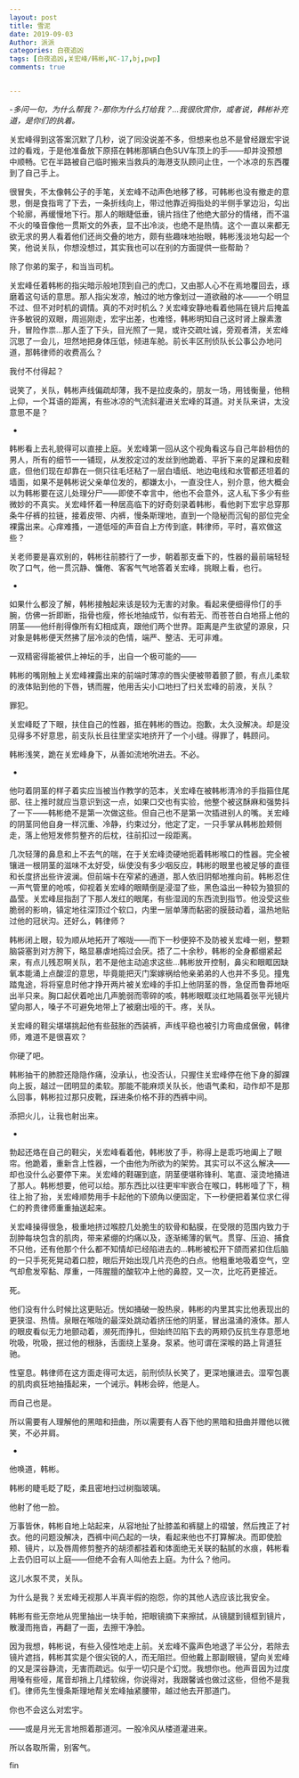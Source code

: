 ```yaml
---
layout: post
title: 雪泥
date: 2019-09-03
Author: 派派
categories: 白夜追凶
tags: [白夜追凶,关宏峰/韩彬,NC-17,bj,pwp]
comments: true


---
```


*-多问一句，为什么帮我？-那你为什么打给我？…我很欣赏你，或者说，韩彬补充道，是你们的执着。*

关宏峰得到这答案沉默了几秒，说了同没说差不多，但想来也总不是曾经跟宏宇说过的看戏，于是他准备放下原搭在韩彬那辆白色SUV车顶上的手——却并没预想中顺畅。它在半路被自己临时搬来当救兵的海港支队顾问止住，一个冰凉的东西覆到了自己手上。

很冒失，不太像韩公子的手笔，关宏峰不动声色地移了移，可韩彬也没有撤走的意思，倒是食指弯了下去，一条折线向上，带过他靠近拇指处的半侧手掌边沿，勾出个轮廓，再缓慢地下行。那人的眼睫低垂，镜片挡住了他绝大部分的情绪，而不温不火的嗓音像他一贯斯文的外表，显不出冷淡，也绝不是热情。这个一直以来都无欲无求的男人看着他们还尚交叠的地方，颇有些趣味地抬眼，韩彬浅淡地勾起一个笑，他说关队，你想没想过，其实我也可以在别的方面提供一些帮助？

除了你弟的案子，和当当司机。

关宏峰任着韩彬的指尖暗示般地顶到自己的虎口，又由那人心不在焉地覆回去，琢磨着这句话的意思。那人指尖发凉，触过的地方像划过一道欲融的冰——一个明显不过、但不对时机的调情。真的不对时机么？关宏峰安静地看着他隔在镜片后掩盖许多敏锐的双眼，周巡刚走，宏宇出差，也难怪，韩彬明知自己这时肾上腺素激升，冒险作祟…那人歪了下头，目光照了一晃，或许交疏吐诚，旁观者清，关宏峰沉思了一会儿，坦然地把身体压低，倾进车舱。前长丰区刑侦队长公事公办地问道，那韩律师的收费高么？

我付不付得起？

说笑了，关队，韩彬声线偏疏却薄，我不是拉皮条的，朋友一场，用钱衡量，他稍上仰，一个耳语的距离，有些冰凉的气流斜灌进关宏峰的耳道。对关队来讲，太没意思不是？

-

韩彬看上去礼貌得可以直接上庭。关宏峰第一回从这个视角看这与自己年龄相仿的男人，所有的细节一一铺现，从发胶定过的发丝到他跪着、平折下来的足踝和皮鞋底，但他们现在却靠在一侧只往毛坯粘了一层白墙纸、地边电线和水管都还坦着的墙面，如果不是韩彬说父亲单位发的，都嫌太小，一直没住人，别介意，他大概会以为韩彬要在这儿处理分尸——即使不幸言中，他也不会意外，这人私下多少有些微妙的不真实。关宏峰怀着一种居高临下的好奇刻录着韩彬，看他剥下宏宇总穿那条牛仔裤的拉链，接着皮带、内裤，慢条斯理地，直到一个隐秘而沉甸的部位完全裸露出来。心痒难搔，一道低哑的声音自上方传到底，韩律师，平时，喜欢做这些？

关老师要是喜欢别的，韩彬往前膝行了一步，朝着那支垂下的，性器的最前端轻轻吹了口气，他一贯沉静、慵倦、客客气气地答着关宏峰，挑眼上看，也行。

-

如果什么都没了解，韩彬接触起来该是较为无害的对象。看起来便细得伶仃的手腕，仿佛一折即断，指骨也瘦，修长地抽成节，似有若无、而苍苍白白地搭上他的阴茎——他纤削得像所有幻相成真，跟他们两个世界。距离是产生欲望的源泉，只对象是韩彬便天然拂了层冷淡的色情，端严、整洁、无可非难。

一双精密得能被供上神坛的手，出自一个极可能的——

韩彬的嘴刚触上关宏峰裸露出来的前端时薄凉的唇尖便被带着颤了颤，有点儿柔软的液体贴到他的下唇，锈而腥，他用舌尖小口地扫了扫关宏峰的前液，关队？

罪犯。

关宏峰眨了下眼，扶住自己的性器，抵在韩彬的唇边。抱歉，太久没解决。却是没见得多不好意思，前支队长且往里坚实地挤开了一个小缝。得罪了，韩顾问。

韩彬浅笑，跪在关宏峰身下，从善如流地吮进去。不必。

-

他叼着阴茎的样子着实应当被当作教学的范本，关宏峰在被韩彬清冷的手指箍住尾部、往上推时就应当意识到这一点，如果口交也有实验，他整个被这酥麻和强势抖了一下——韩彬绝不是第一次做这些。但自己也不是第一次插进别人的嘴。关宏峰的阴茎同他自身一样沉重、冷静，约束过分，他定了定，一只手掌从韩彬脸颊侧走，落上他短发修剪整齐的后枕，往前扣过一段距离。

几次轻薄的鼻息和上不去气的喘，在于关宏峰烫硬地扼着韩彬喉口的性器。完全被镶进一根阴茎的滋味不太好受，纵使没有多少咽反应，韩彬的眼里也被足够的直径和长度挤出些许波澜。但前端卡在窄紧的通道，那人依旧阴郁地推向前。韩彬忍住一声气管里的呛咳，仰视着关宏峰的眼睛倒是浸湿了些，黑色溢出一种较为狼狈的晶莹。关宏峰屈指刮了下那人发红的眼尾，有些湿润的东西流到指节。他没受这些脆弱的影响，镇定地往深顶过个软口，内里一层单薄而黏密的膜鼓动着，温热地贴过他的冠状沟。还好么，韩律师？

韩彬闭上眼，较为顺从地拓开了喉咙——而下一秒便猝不及防被关宏峰一剜，整颗脑袋塞到对方胯下，略显暴虐地捣过会厌。捂了二十余秒，韩彬的全身都绷紧起来，有点儿残忍啊关队，若不是他主动追求这些…韩彬放开控制，鼻尖和眼眶因缺氧本能涌上点酸涩的意思，毕竟能把灭门案嫁祸给他亲弟弟的人也并不多见。撞鬼踏鬼途，将将窒息时他才挣开两片被关宏峰的手扣上他阴茎的唇，急促而鲁莽地呕出半只来。胸口起伏着呛出几声脆弱而零碎的咳，韩彬眼眶淡红地隔着张平光镜片望向那人，嗓子不可避免地带上了被磨出哑的干。疼，关队。

关宏峰的鞋尖堪堪挑起他有些鼓胀的西装裤，声线平稳也被引力弯曲成倨傲，韩律师，难道不是很喜欢？

你硬了吧。

韩彬抽干的肺腔还隐隐作痛，没承认，也没否认，只握住关宏峰停在他下身的脚踝向上扳，越过一团明显的柔软。那能不能麻烦关队长，他语气柔和，动作却不是那么回事，韩彬拉过那只皮靴，踩进条价格不菲的西裤中间。

添把火儿，让我也射出来。

-

勃起还烙在自己的鞋尖，关宏峰看着他，韩彬放了手，称得上是乖巧地阖上了眼帘。他跪着，重新含上性器，一个由他为所欲为的架势。其实可以不这么解决——却也没什么必要停下来。关宏峰的鞋碾到底，阴茎便堪称锋利、笔直、滚烫地捅进了那人。韩彬想要，他可以给。那东西比以往更牢牢嵌合在喉口，韩彬噎了下，稍往上抬了抬，关宏峰顺势用手卡起他的下颌角以便固定，下一秒便把着某位求仁得仁的矜贵律师重重抽送起来。

关宏峰操得很急，极重地挤过喉腔几处脆生的软骨和黏膜，在受限的范围内致力于刮肿每块包含的肌肉，带来紧绷的灼痛以及，逐渐稀薄的氧气。贯穿、压迫、捕食不只他，还有他那个什么都不知情却已经陷进去的…韩彬被松开下颌而紧扣住后脑的一只手死死晃动着口腔，眼后开始出现几片亮色的白点。他粗重地吸着空气，空气却愈发窄黏、厚重，一阵腥膻的酸软冲上他的鼻腔，又一次，比吃药更接近。

死。

他们没有什么时候比这更贴近。恍如捅破一股热泉，韩彬的内里其实比他表现出的更狭湿、热情。泉眼在喉咙的最深处跳动着挤压他的阴茎，冒出温涌的液体。那人的眼皮看似无力地颤动着，濒死而挣扎，但始终凹陷下去的两颊仍反抗生存意愿地吮吸，吮吸，抿过他的根脉，舌面绕上茎身。泵紧。他可谓在深喉的路上背道狂驰。

性窒息。韩律师在这方面走得可太远，前刑侦队长笑了，更深地攘进去。湿窄包裹的肌肉疯狂地抽搐起来，一个诫示。韩彬会碎，他是人。

而自己也是。

所以需要有人理解他的黑暗和扭曲，所以需要有人吞下他的黑暗和扭曲并赠他以微笑，不必并肩。

-

他唤道，韩彬。

韩彬的睫毛眨了眨，柔且密地扫过树脂玻璃。

他射了他一脸。

万事皆休，韩彬自地上站起来，从容地扯了扯膝盖和裤腿上的褶皱，然后拽正了衬衣。他的问题没解决，西裤中间凸起的一块，看起来他也不打算解决。而即使脸颊、镜片，以及唇周修剪整齐的胡须都挂着和体面绝无关联的黏腻的水痕，韩彬看上去仍旧可以上庭——但绝不会有人叫他去上庭。为什么？他问。

这儿水泵不灵，关队。

为什么是我？关宏峰无视那人半真半假的抱怨，你的其他人选应该比我安全。

韩彬有些无奈地从兜里抽出一块手帕，把眼镜摘下来擦拭，从镜腿到镜框到镜片，散漫而拖沓，再翻了一面，去擦干净脸。

因为我想，韩彬说，有些入侵性地走上前。关宏峰不露声色地退了半公分，若除去镜片遮挡，韩彬其实是个很尖锐的人，而无阻拦。但他戴上那副眼镜，望向关宏峰的又是深谷静流，无害而疏远。似乎一切只是个幻觉。我想你也。他声音因为过度用嗓有些哑，尾音却捎上几缕软绵，你说得对，我跟馨诚也做过这些，但他不是我们。律师先生慢条斯理地帮关宏峰抽紧腰带，越过他去开那道门。

你也不会这么对宏宇。

——或是月光无言地照着那道河。一股冷风从楼道灌进来。

所以各取所需，别客气。




fin
